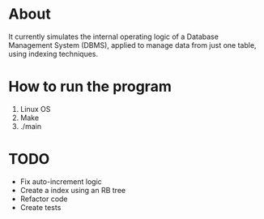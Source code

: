 # About
It currently simulates the internal operating logic of a Database Management System (DBMS), applied to manage data from just one table, using indexing techniques.

# How to run the program
1. Linux OS
2. Make
3. ./main

# TODO
* Fix auto-increment logic
* Create a index using an RB tree
* Refactor code
* Create tests
